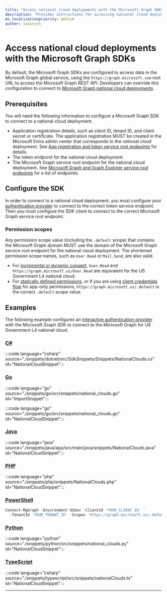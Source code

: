 ```yaml
---
title: "Access national cloud deployments with the Microsoft Graph SDKs"
description: "Provides instructions for accessing national cloud deployments using the Microsoft Graph SDKs."
ms.localizationpriority: medium
author: jasonjoh
---
```


<!-- markdownlint-disable MD051 -->

# Access national cloud deployments with the Microsoft Graph SDKs

By default, the Microsoft Graph SDKs are configured to access data in the Microsoft Graph global service, using the `https://graph.microsoft.com` root URL to access the Microsoft Graph REST API. Developers can override this configuration to connect to [Microsoft Graph national cloud deployments](../deployments.md).

## Prerequisites

You will need the following information to configure a Microsoft Graph SDK to connect to a national cloud deployment.

- Application registration details, such as client ID, tenant ID, and client secret or certificate. The application registration MUST be created in the Microsoft Entra admin center that corresponds to the national cloud deployment. See [App registration and token service root endpoints](../deployments.md#app-registration-and-token-service-root-endpoints) for details.
- The token endpoint for the national cloud deployment.
- The Microsoft Graph service root endpoint for the national cloud deployment. See [Microsoft Graph and Graph Explorer service root endpoints](../deployments.md#microsoft-graph-and-graph-explorer-service-root-endpoints) for a list of endpoints.

## Configure the SDK

In order to connect to a national cloud deployment, you must configure your [authentication provider](choose-authentication-providers.md) to connect to the correct token service endpoint. Then you must configure the SDK client to connect to the correct Microsoft Graph service root endpoint.

### Permission scopes

Any permission scope value (including the `.default` scope) that contains the Microsoft Graph domain MUST use the domain of the Microsoft Graph service root endpoint for the national cloud deployment. The shortened permission scope names, such as `User.Read` or `Mail.Send`, are also valid.

- For [incremental or dynamic consent](/azure/active-directory/develop/consent-types-developer#incremental-and-dynamic-user-consent), `User.Read` and `https://graph.microsoft.us/User.Read` are equivalent for the US Government L4 national cloud.
- For [statically defined permissions](/azure/active-directory/develop/consent-types-developer#request-the-permissions-in-the-app-registration-portal), or if you are using [client credentials flow](/azure/active-directory/develop/v2-oauth2-client-creds-grant-flow) for app-only permissions, `https://graph.microsoft.us/.default` is the correct `.default` scope value.

## Examples

The following example configures an [Interactive authentication provider](choose-authentication-providers.md#interactive-provider) with the Microsoft Graph SDK to connect to the Microsoft Graph for US Government L4 national cloud.

### [C#](#tab/csharp)

:::code language="csharp" source="./snippets/dotnet/src/SdkSnippets/Snippets/NationalClouds.cs" id="NationalCloudSnippet":::

### [Go](#tab/go)

:::code language="go" source="./snippets/go/src/snippets/national_clouds.go" id="ImportSnippet":::

:::code language="go" source="./snippets/go/src/snippets/national_clouds.go" id="NationalCloudSnippet":::

### [Java](#tab/java)

:::code language="java" source="./snippets/java/app/src/main/java/snippets/NationalClouds.java" id="NationalCloudSnippet":::

### [PHP](#tab/PHP)

:::code language="php" source="./snippets/php/snippets/NationalClouds.php" id="NationalCloudSnippet":::

### [PowerShell](#tab/powershell)

```powershell
Connect-MgGraph -Environment USGov -ClientId 'YOUR_CLIENT_ID' `
  -TenantId 'YOUR_TENANT_ID' -Scopes 'https://graph.microsoft.us/.default'
```

### [Python](#tab/python)

:::code language="python" source="./snippets/python/src/snippets/national_clouds.py" id="NationalCloudSnippet":::

### [TypeScript](#tab/typescript)

:::code language="csharp" source="./snippets/typescript/src/snippets/nationalClouds.ts" id="NationalCloudSnippet":::

---
